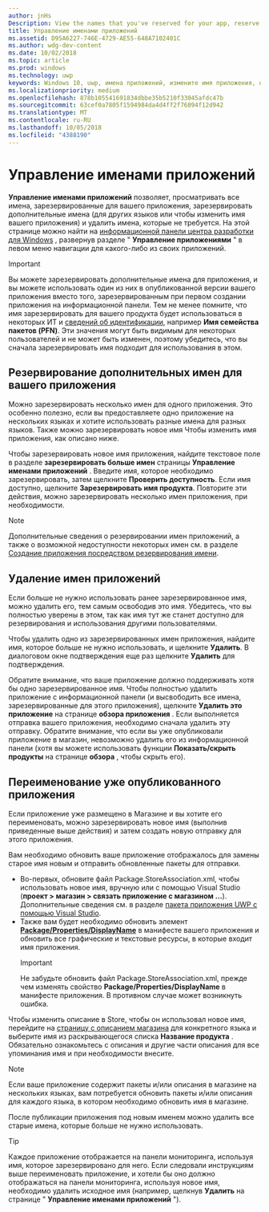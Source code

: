 ```yaml
---
author: jnHs
Description: View the names that you've reserved for your app, reserve additional names (for other languages or to change your app's name), and delete reserved names that you don't need anymore.
title: Управление именами приложений
ms.assetid: D95A6227-746E-4729-AE55-648A7102401C
ms.author: wdg-dev-content
ms.date: 10/02/2018
ms.topic: article
ms.prod: windows
ms.technology: uwp
keywords: Windows 10, uwp, имена приложений, измените имя приложения, обновление приложения имя, игры, имя продукта
ms.localizationpriority: medium
ms.openlocfilehash: 878b105541691834dbbe35b5210f33045afdc47b
ms.sourcegitcommit: 63cef0a7805f1594984da4d4ff2f76894f12d942
ms.translationtype: MT
ms.contentlocale: ru-RU
ms.lasthandoff: 10/05/2018
ms.locfileid: "4388190"
---
```

# <a name="manage-app-names"></a>Управление именами приложений

**Управление именами приложений** позволяет, просматривать все имена, зарезервированные для вашего приложения, зарезервировать дополнительные имена (для других языков или чтобы изменить имя вашего приложения) и удалить имена, которые не требуется. На этой странице можно найти на [информационной панели центра разработки для Windows](https://partner.microsoft.com/dashboard) , развернув разделе " **Управление приложениями** " в левом меню навигации для какого-либо из своих приложений.

> [!IMPORTANT]
> Вы можете зарезервировать дополнительные имена для приложения, и вы можете использовать один из них в опубликованной версии вашего приложения вместо того, зарезервированным при первом создании приложения на информационной панели. Тем не менее помните, что имя зарезервировать для вашего продукта будет использоваться в некоторых ИТ и [сведений об идентификации](view-app-identity-details.md), например **Имя семейства пакетов (PFN)**. Эти значения могут быть видимым для некоторых пользователей и не может быть изменен, поэтому убедитесь, что вы сначала зарезервировать имя подходит для использования в этом.


## <a name="reserve-additional-names-for-your-app"></a>Резервирование дополнительных имен для вашего приложения

Можно зарезервировать несколько имен для одного приложения. Это особенно полезно, если вы предоставляете одно приложение на нескольких языках и хотите использовать разные имена для разных языков. Также можно зарезервировать новое имя Чтобы изменить имя приложения, как описано ниже.

Чтобы зарезервировать новое имя приложения, найдите текстовое поле в разделе **зарезервировать больше имен** страницы **Управление именами приложений** . Введите имя, которое необходимо зарезервировать, затем щелкните **Проверить доступность**. Если имя доступно, щелкните **Зарезервировать имя продукта**. Повторите эти действия, можно зарезервировать несколько имен приложения, при необходимости.

> [!NOTE]
> Дополнительные сведения о резервировании имен приложений, а также о возможной недоступности некоторых имен см. в разделе [Создание приложения посредством резервирования имени](create-your-app-by-reserving-a-name.md).


## <a name="delete-app-names"></a>Удаление имен приложений

Если больше не нужно использовать ранее зарезервированное имя, можно удалить его, тем самым освободив это имя. Убедитесь, что вы полностью уверены в этом, так как имя тут же станет доступно для резервирования и использования другими пользователями.

Чтобы удалить одно из зарезервированных имен приложения, найдите имя, которое больше не нужно использовать, и щелкните **Удалить**. В диалоговом окне подтверждения еще раз щелкните **Удалить** для подтверждения.

Обратите внимание, что ваше приложение должно поддерживать хотя бы одно зарезервированное имя. Чтобы полностью удалить приложение с информационной панели (и высвободить все имена, зарезервированные для этого приложения), щелкните **Удалить это приложение** на странице **обзора приложения** . Если выполняется отправка вашего приложения, необходимо сначала удалить эту отправку. Обратите внимание, что если вы уже опубликовали приложение в магазин, невозможно удалить его из информационной панели (хотя вы можете использовать функции **Показать/скрыть продукты** на странице **обзора** , чтобы скрыть его). 


## <a name="rename-an-app-that-has-already-been-published"></a>Переименование уже опубликованного приложения

Если приложение уже размещено в Магазине и вы хотите его переименовать, можно зарезервировать новое имя (выполнив приведенные выше действия) и затем создать новую отправку для этого приложения. 

Вам необходимо обновить ваше приложение отображалось для замены старое имя новым и отправить обновленные пакеты для отправки.
- Во-первых, обновите файл Package.StoreAssociation.xml, чтобы использовать новое имя, вручную или с помощью Visual Studio (**проект > магазин > связать приложение с магазином …**). Дополнительные сведения см. в разделе [пакета приложения UWP с помощью Visual Studio](../packaging/packaging-uwp-apps.md).
- Также вам будет необходимо обновить элемент [**Package/Properties/DisplayName**](https://docs.microsoft.com/uwp/schemas/appxpackage/uapmanifestschema/element-displayname) в манифесте вашего приложения и обновить все графические и текстовые ресурсы, в которые входит имя приложения. 
  > [!IMPORTANT]
  > Не забудьте обновить файл Package.StoreAssociation.xml, прежде чем изменять свойство **Package/Properties/DisplayName** в манифесте приложения. В противном случае может возникнуть ошибка.

Чтобы изменить описание в Store, чтобы он использовал новое имя, перейдите на [страницу с описанием магазина](create-app-store-listings.md) для конкретного языка и выберите имя из раскрывающегося списка **Название продукта** . Обязательно ознакомьтесь с описания и другие части описания для все упоминания имя и при необходимости внесите.

> [!NOTE]
> Если ваше приложение содержит пакеты и/или описания в магазине на нескольких языках, вам потребуется обновить пакеты и/или описания для каждого языка, в котором необходимо обновить имя в магазине.

После публикации приложения под новым именем можно удалить все старые имена, которые больше не нужно использовать.

> [!TIP]
> Каждое приложение отображается на панели мониторинга, используя имя, которое зарезервировано для него. Если следовали инструкциям выше переименовать приложение, и хотели бы оно должно отображаться на панели мониторинга, используя новое имя, необходимо удалить исходное имя (например, щелкнув **Удалить** на странице " **Управление именами приложений** "). 

 

 




